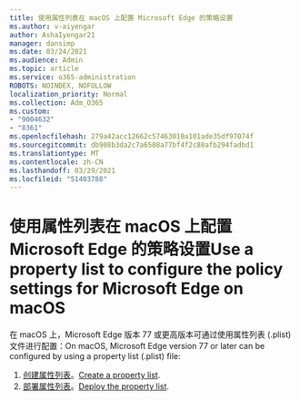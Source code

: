 ```yaml
---
title: 使用属性列表在 macOS 上配置 Microsoft Edge 的策略设置
ms.author: v-aiyengar
author: AshaIyengar21
manager: dansimp
ms.date: 03/24/2021
ms.audience: Admin
ms.topic: article
ms.service: o365-administration
ROBOTS: NOINDEX, NOFOLLOW
localization_priority: Normal
ms.collection: Adm_O365
ms.custom:
- "9004632"
- "8361"
ms.openlocfilehash: 279a42acc12662c57463010a101ade35df97074f
ms.sourcegitcommit: db908b3da2c7a6508a77bf4f2c80afb294fadbd1
ms.translationtype: MT
ms.contentlocale: zh-CN
ms.lasthandoff: 03/29/2021
ms.locfileid: "51403788"
---
```

# <a name="use-a-property-list-to-configure-the-policy-settings-for-microsoft-edge-on-macos"></a><span data-ttu-id="df999-102">使用属性列表在 macOS 上配置 Microsoft Edge 的策略设置</span><span class="sxs-lookup"><span data-stu-id="df999-102">Use a property list to configure the policy settings for Microsoft Edge on macOS</span></span>

<span data-ttu-id="df999-103">在 macOS 上，Microsoft Edge 版本 77 或更高版本可通过使用属性列表 (.plist) 文件进行配置：</span><span class="sxs-lookup"><span data-stu-id="df999-103">On macOS, Microsoft Edge version 77 or later can be configured by using a property list (.plist) file:</span></span>

1. <span data-ttu-id="df999-104">[创建属性列表](https://go.microsoft.com/fwlink/?linkid=2134726)。</span><span class="sxs-lookup"><span data-stu-id="df999-104">[Create a property list](https://go.microsoft.com/fwlink/?linkid=2134726).</span></span>
1. <span data-ttu-id="df999-105">[部署属性列表](https://go.microsoft.com/fwlink/?linkid=2134727)。</span><span class="sxs-lookup"><span data-stu-id="df999-105">[Deploy the property list](https://go.microsoft.com/fwlink/?linkid=2134727).</span></span>
